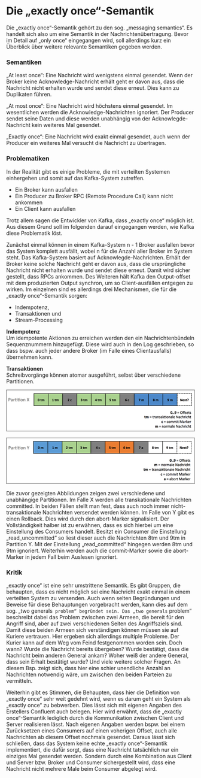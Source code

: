 # Die „exactly once“-Semantik

Die „exactly once“-Semantik gehört zu den sog. „messaging semantics“. Es handelt sich also um eine Semantik in der Nachrichtenübertragung.
Bevor im Detail auf „only once“ eingegangen wird, soll allerdings kurz ein Überblick über weitere relevante Semantiken gegeben werden.

### Semantiken
„At least once“: Eine Nachricht wird wenigstens einmal gesendet. Wenn der Broker keine Acknowledge-Nachricht erhält geht er davon aus, dass die Nachricht nicht erhalten wurde und sendet diese erneut. Dies kann zu Duplikaten führen.

„At most once“: Eine Nachricht wird höchstens einmal gesendet. Im wesentlichen werden die Acknowledge-Nachrichten ignoriert. Der Producer sendet seine Daten und diese werden unabhängig von der Acknowlegde-Nachricht kein weiteres Mal gesendet.

„Exactly once“: Eine Nachricht wird exakt einmal gesendet, auch wenn der Producer ein weiteres Mal versucht die Nachricht zu übertragen.

### Problematiken
In der Realität gibt es einige Probleme, die mit verteilten Systemen einhergehen und somit auf das Kafka-System zutreffen.

* Ein Broker kann ausfallen
* Ein Producer zu Broker RPC (Remote Procedure Call) kann nicht ankommen
* Ein Client kann ausfallen

Trotz allem sagen die Entwickler von Kafka, dass „exactly once“ möglich ist. Aus diesem Grund soll im folgenden darauf eingegangen werden, wie Kafka diese Problematik löst.

Zunächst einmal können in einem Kafka-System n - 1 Broker ausfallen bevor das System komplett ausfällt, wobei n für die Anzahl aller Broker im System steht.
Das Kafka-System basiert auf Acknowlegde-Nachrichten. Erhält der Broker keine solche Nachricht geht er davon aus, dass die ursprüngliche Nachricht nicht erhalten wurde und sendet diese erneut. Damit wird sicher gestellt, dass RPCs ankommen.
Des Weiteren hält Kafka den Output-offset mit dem produzierten Output synchron, um so Client-ausfällen entgegen zu wirken.
Im einzelnen sind es allerdings drei Mechanismen, die für die „exactly once“-Semantik sorgen:

* Indempotenz,
* Transaktionen und
* Stream-Processing

**Indempotenz**  
Um idempotente Aktionen zu erreichen werden den ein Nachrichtenbündeln Sequenznummern hinzugefügt. Diese wird auch in den Log geschrieben, so dass bspw. auch jeder andere Broker (im Falle eines Clientausfalls) übernehmen kann.

**Transaktionen**  
Schreibvorgänge können atomar ausgeführt, selbst über verschiedene Partitionen. 

![Partition X](./images/partition_x.png)

![Partition Y](./images/partition_y.png)

Die zuvor gezeigten Abbildungen zeigen zwei verschiedene und unabhängige Partitionen. Im Falle X werden alle transkationale Nachrichten committed. In beiden Fällen stellt man fest, dass auch noch immer nicht-transaktionale Nachrichten versendet werden können. Im Falle von Y gibt es einen Rollback. Dies wird durch den abort-Marker signalisiert.
Der Vollständigkeit halber ist zu erwähnen, dass es sich hierbei um eine Einstellung des Consumers handelt. Besitzt ein Consumer die Einstellung „read_uncommitted“ so liest dieser auch die Nachrichten 8tm und 9tm in Partition Y. Mit der Einstellung „read_committed“ hingegen werden 8tm und 9tm ignoriert.
Weiterhin werden auch die commit-Marker sowie die abort-Marker in jedem Fall beim Auslesen ignoriert.

### Kritik
„exactly once“ ist eine sehr umstrittene Semantik. Es gibt Gruppen, die behaupten, dass es nicht möglich sei eine Nachricht exakt einmal in einem verteilten System zu versenden. Auch wenn selten Begründungen und Beweise für diese Behauptungen vorgebracht werden, kann dies auf dem sog. „two generals` problem“ begründet sein.
Das „two generals` problem“ beschreibt dabei das Problem zwischen zwei Armeen, die bereit für den Angriff sind, aber auf zwei verschiedenen Seiten des Angriffsziels sind. Damit diese beiden Armeen sich verständigen können müssen sie auf Kuriere vertrauen. Hier ergeben sich allerdings multiple Probleme. Der Kurier kann auf dem Weg vom Feind festgenommen worden sein. Doch wann? Wurde die Nachricht bereits übergeben? Wurde bestätigt, dass die Nachricht beim anderen General ankam? Woher weiß der andere General, dass sein Erhalt bestätigt wurde? Und viele weitere solcher Fragen.
An diesem Bsp. zeigt sich, dass hier eine schier unendliche Anzahl an Nachrichten notwendig wäre, um zwischen den beiden Parteien zu vermitteln.

Weiterhin gibt es Stimmen, die Behaupten, dass hier die Definition von „exactly once“ sehr weit gedehnt wird, wenn es darum geht ein System als „exactly once“ zu bebwerben. 
Dies lässt sich mit eigenen Angaben des Erstellers Confluent auch belegen. Hier wird erwähnt, dass die „exactly once“-Semantik lediglich durch die Kommunikation zwischen Client und Server realisieren lässt. Nach eigenen Angaben werden bspw. bei einem Zurücksetzen eines Consumers auf einen voherigen Offset, auch alle Nachrichten ab diesem Offset nochmals gesendet.
Daraus lässt sich schließen, dass das System keine echte „exactly once“-Semantik implementiert, die dafür sorgt, dass eine Nachricht tatsächlich nur ein einziges Mal gesendet werden. Sondern durch eine Kombination aus Client und Server bzw. Broker und Consumer sichergestellt wird, dass eine Nachricht nicht mehrere Male beim Consumer abgelegt wird.
